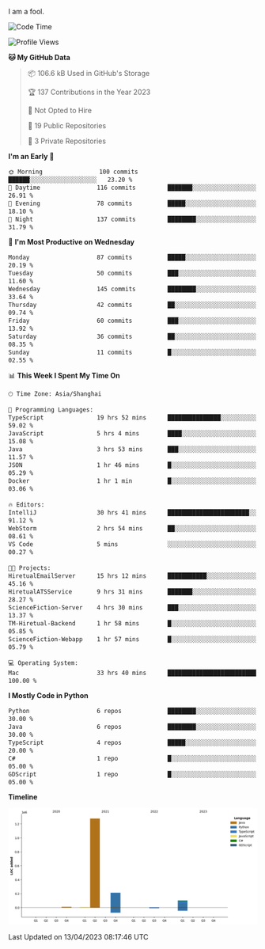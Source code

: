 I am a fool.

<!--START_SECTION:waka-->
![Code Time](http://img.shields.io/badge/Code%20Time-300%20hrs%2052%20mins-blue)

![Profile Views](http://img.shields.io/badge/Profile%20Views-7-blue)

**🐱 My GitHub Data** 

> 📦 106.6 kB Used in GitHub's Storage 
 > 
> 🏆 137 Contributions in the Year 2023
 > 
> 🚫 Not Opted to Hire
 > 
> 📜 19 Public Repositories 
 > 
> 🔑 3 Private Repositories 
 > 
**I'm an Early 🐤** 

```text
🌞 Morning                100 commits         ██████░░░░░░░░░░░░░░░░░░░   23.20 % 
🌆 Daytime                116 commits         ███████░░░░░░░░░░░░░░░░░░   26.91 % 
🌃 Evening                78 commits          █████░░░░░░░░░░░░░░░░░░░░   18.10 % 
🌙 Night                  137 commits         ████████░░░░░░░░░░░░░░░░░   31.79 % 
```
📅 **I'm Most Productive on Wednesday** 

```text
Monday                   87 commits          █████░░░░░░░░░░░░░░░░░░░░   20.19 % 
Tuesday                  50 commits          ███░░░░░░░░░░░░░░░░░░░░░░   11.60 % 
Wednesday                145 commits         ████████░░░░░░░░░░░░░░░░░   33.64 % 
Thursday                 42 commits          ██░░░░░░░░░░░░░░░░░░░░░░░   09.74 % 
Friday                   60 commits          ███░░░░░░░░░░░░░░░░░░░░░░   13.92 % 
Saturday                 36 commits          ██░░░░░░░░░░░░░░░░░░░░░░░   08.35 % 
Sunday                   11 commits          █░░░░░░░░░░░░░░░░░░░░░░░░   02.55 % 
```


📊 **This Week I Spent My Time On** 

```text
🕑︎ Time Zone: Asia/Shanghai

💬 Programming Languages: 
TypeScript               19 hrs 52 mins      ███████████████░░░░░░░░░░   59.02 % 
JavaScript               5 hrs 4 mins        ████░░░░░░░░░░░░░░░░░░░░░   15.08 % 
Java                     3 hrs 53 mins       ███░░░░░░░░░░░░░░░░░░░░░░   11.57 % 
JSON                     1 hr 46 mins        █░░░░░░░░░░░░░░░░░░░░░░░░   05.29 % 
Docker                   1 hr 1 min          █░░░░░░░░░░░░░░░░░░░░░░░░   03.06 % 

🔥 Editors: 
IntelliJ                 30 hrs 41 mins      ███████████████████████░░   91.12 % 
WebStorm                 2 hrs 54 mins       ██░░░░░░░░░░░░░░░░░░░░░░░   08.61 % 
VS Code                  5 mins              ░░░░░░░░░░░░░░░░░░░░░░░░░   00.27 % 

🐱‍💻 Projects: 
HiretualEmailServer      15 hrs 12 mins      ███████████░░░░░░░░░░░░░░   45.16 % 
HiretualATSService       9 hrs 31 mins       ███████░░░░░░░░░░░░░░░░░░   28.27 % 
ScienceFiction-Server    4 hrs 30 mins       ███░░░░░░░░░░░░░░░░░░░░░░   13.37 % 
TM-Hiretual-Backend      1 hr 58 mins        █░░░░░░░░░░░░░░░░░░░░░░░░   05.85 % 
ScienceFiction-Webapp    1 hr 57 mins        █░░░░░░░░░░░░░░░░░░░░░░░░   05.79 % 

💻 Operating System: 
Mac                      33 hrs 40 mins      █████████████████████████   100.00 % 
```

**I Mostly Code in Python** 

```text
Python                   6 repos             ████████░░░░░░░░░░░░░░░░░   30.00 % 
Java                     6 repos             ████████░░░░░░░░░░░░░░░░░   30.00 % 
TypeScript               4 repos             █████░░░░░░░░░░░░░░░░░░░░   20.00 % 
C#                       1 repo              █░░░░░░░░░░░░░░░░░░░░░░░░   05.00 % 
GDScript                 1 repo              █░░░░░░░░░░░░░░░░░░░░░░░░   05.00 % 
```



**Timeline**

![Lines of Code chart](https://raw.githubusercontent.com/VeejaLiu/VeejaLiu/master/assets/bar_graph.png)


 Last Updated on 13/04/2023 08:17:46 UTC
<!--END_SECTION:waka-->
